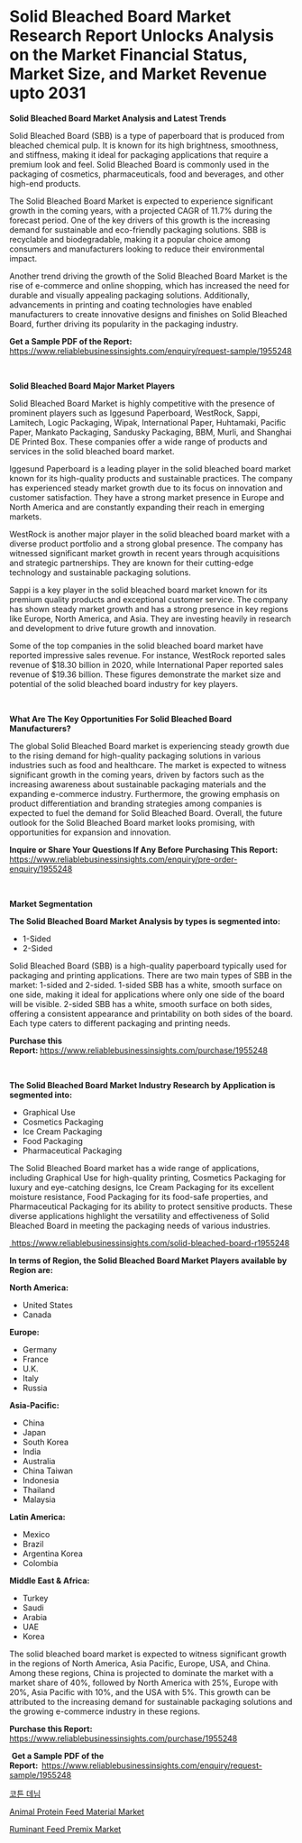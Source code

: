 <p><h1>Solid Bleached Board Market Research Report Unlocks Analysis on the Market Financial Status, Market Size, and Market Revenue upto 2031</h1></p><p><strong>Solid Bleached Board Market Analysis and Latest Trends</strong></p>
<p><p>Solid Bleached Board (SBB) is a type of paperboard that is produced from bleached chemical pulp. It is known for its high brightness, smoothness, and stiffness, making it ideal for packaging applications that require a premium look and feel. Solid Bleached Board is commonly used in the packaging of cosmetics, pharmaceuticals, food and beverages, and other high-end products.</p><p>The Solid Bleached Board Market is expected to experience significant growth in the coming years, with a projected CAGR of 11.7% during the forecast period. One of the key drivers of this growth is the increasing demand for sustainable and eco-friendly packaging solutions. SBB is recyclable and biodegradable, making it a popular choice among consumers and manufacturers looking to reduce their environmental impact.</p><p>Another trend driving the growth of the Solid Bleached Board Market is the rise of e-commerce and online shopping, which has increased the need for durable and visually appealing packaging solutions. Additionally, advancements in printing and coating technologies have enabled manufacturers to create innovative designs and finishes on Solid Bleached Board, further driving its popularity in the packaging industry.</p></p>
<p><strong>Get a Sample PDF of the Report:&nbsp;</strong> <a href="https://www.reliablebusinessinsights.com/enquiry/request-sample/1955248">https://www.reliablebusinessinsights.com/enquiry/request-sample/1955248</a></p>
<p>&nbsp;</p>
<p><strong>Solid Bleached Board Major Market Players</strong></p>
<p><p>Solid Bleached Board Market is highly competitive with the presence of prominent players such as Iggesund Paperboard, WestRock, Sappi, Lamitech, Logic Packaging, Wipak, International Paper, Huhtamaki, Pacific Paper, Mankato Packaging, Sandusky Packaging, BBM, Murli, and Shanghai DE Printed Box. These companies offer a wide range of products and services in the solid bleached board market.</p><p>Iggesund Paperboard is a leading player in the solid bleached board market known for its high-quality products and sustainable practices. The company has experienced steady market growth due to its focus on innovation and customer satisfaction. They have a strong market presence in Europe and North America and are constantly expanding their reach in emerging markets.</p><p>WestRock is another major player in the solid bleached board market with a diverse product portfolio and a strong global presence. The company has witnessed significant market growth in recent years through acquisitions and strategic partnerships. They are known for their cutting-edge technology and sustainable packaging solutions.</p><p>Sappi is a key player in the solid bleached board market known for its premium quality products and exceptional customer service. The company has shown steady market growth and has a strong presence in key regions like Europe, North America, and Asia. They are investing heavily in research and development to drive future growth and innovation.</p><p>Some of the top companies in the solid bleached board market have reported impressive sales revenue. For instance, WestRock reported sales revenue of $18.30 billion in 2020, while International Paper reported sales revenue of $19.36 billion. These figures demonstrate the market size and potential of the solid bleached board industry for key players.</p></p>
<p>&nbsp;</p>
<p><strong>What Are The Key Opportunities For Solid Bleached Board Manufacturers?</strong></p>
<p><p>The global Solid Bleached Board market is experiencing steady growth due to the rising demand for high-quality packaging solutions in various industries such as food and healthcare. The market is expected to witness significant growth in the coming years, driven by factors such as the increasing awareness about sustainable packaging materials and the expanding e-commerce industry. Furthermore, the growing emphasis on product differentiation and branding strategies among companies is expected to fuel the demand for Solid Bleached Board. Overall, the future outlook for the Solid Bleached Board market looks promising, with opportunities for expansion and innovation.</p></p>
<p><strong>Inquire or Share Your Questions If Any Before Purchasing This Report:</strong> <a href="https://www.reliablebusinessinsights.com/enquiry/pre-order-enquiry/1955248">https://www.reliablebusinessinsights.com/enquiry/pre-order-enquiry/1955248</a></p>
<p>&nbsp;</p>
<p><strong>Market Segmentation</strong></p>
<p><strong>The Solid Bleached Board Market Analysis by types is segmented into:</strong></p>
<p><ul><li>1-Sided</li><li>2-Sided</li></ul></p>
<p><p>Solid Bleached Board (SBB) is a high-quality paperboard typically used for packaging and printing applications. There are two main types of SBB in the market: 1-sided and 2-sided. 1-sided SBB has a white, smooth surface on one side, making it ideal for applications where only one side of the board will be visible. 2-sided SBB has a white, smooth surface on both sides, offering a consistent appearance and printability on both sides of the board. Each type caters to different packaging and printing needs.</p></p>
<p><strong>Purchase this Report:&nbsp;</strong><a href="https://www.reliablebusinessinsights.com/purchase/1955248">https://www.reliablebusinessinsights.com/purchase/1955248</a></p>
<p>&nbsp;</p>
<p><strong>The Solid Bleached Board Market Industry Research by Application is segmented into:</strong></p>
<p><ul><li>Graphical Use</li><li>Cosmetics Packaging</li><li>Ice Cream Packaging</li><li>Food Packaging</li><li>Pharmaceutical Packaging</li></ul></p>
<p><p>The Solid Bleached Board market has a wide range of applications, including Graphical Use for high-quality printing, Cosmetics Packaging for luxury and eye-catching designs, Ice Cream Packaging for its excellent moisture resistance, Food Packaging for its food-safe properties, and Pharmaceutical Packaging for its ability to protect sensitive products. These diverse applications highlight the versatility and effectiveness of Solid Bleached Board in meeting the packaging needs of various industries.</p></p>
<p><a href="https://www.reliablebusinessinsights.com/solid-bleached-board-r1955248">&nbsp;https://www.reliablebusinessinsights.com/solid-bleached-board-r1955248</a></p>
<p><strong>In terms of Region, the Solid Bleached Board Market Players available by Region are:</strong></p>
<p>
    <p> <strong> North America: </strong>
        <ul>
            <li>United States</li>
            <li>Canada</li>
        </ul>
        </p> 
    <p> <strong> Europe: </strong>
        <ul>
            <li>Germany</li>
            <li>France</li>
            <li>U.K.</li>
            <li>Italy</li>
            <li>Russia</li>
        </ul>
        </p> 
    <p> <strong> Asia-Pacific: </strong>
        <ul>
            <li>China</li>
            <li>Japan</li>
            <li>South Korea</li>
            <li>India</li>
            <li>Australia</li>
            <li>China Taiwan</li>
            <li>Indonesia</li>
            <li>Thailand</li>
            <li>Malaysia</li>
        </ul>
        </p> 
    <p> <strong> Latin America: </strong>
        <ul>
            <li>Mexico</li>
            <li>Brazil</li>
            <li>Argentina Korea</li>
            <li>Colombia</li>
        </ul>
        </p> 
    <p> <strong> Middle East & Africa: </strong>
        <ul>
            <li>Turkey</li>
            <li>Saudi</li>
            <li>Arabia</li>
            <li>UAE</li>
            <li>Korea</li>
        </ul>
    </p>
    </p>
<p><p>The solid bleached board market is expected to witness significant growth in the regions of North America, Asia Pacific, Europe, USA, and China. Among these regions, China is projected to dominate the market with a market share of 40%, followed by North America with 25%, Europe with 20%, Asia Pacific with 10%, and the USA with 5%. This growth can be attributed to the increasing demand for sustainable packaging solutions and the growing e-commerce industry in these regions.</p></p>
<p><strong>Purchase this Report: </strong><a href="https://www.reliablebusinessinsights.com/purchase/1955248">https://www.reliablebusinessinsights.com/purchase/1955248</a></p>
<p>&nbsp;<strong>Get a Sample PDF of the Report:&nbsp;&nbsp;</strong><a href="https://www.reliablebusinessinsights.com/enquiry/request-sample/1955248">https://www.reliablebusinessinsights.com/enquiry/request-sample/1955248</a></p>
<p><strong></strong></p>
<p><p><a href="https://github.com/CliftonFisher9067/Market-Research-Report-List-2/blob/main/87274584979.md">코튼 데님</a></p><p><a href="https://medium.com/@bsjdj3773/animal-protein-feed-material-market-market-segmentation-geographical-regions-and-market-forcast-f2e8154d9a7c">Animal Protein Feed Material Market</a></p><p><a href="https://medium.com/@kaceyrath00/analyzing-ruminant-feed-premix-market-dynamics-and-growth-drivers-and-forecasted-for-period-from-5297d0a7f527">Ruminant Feed Premix Market</a></p></p>